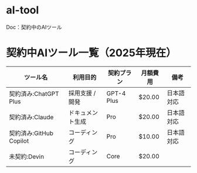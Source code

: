 # aI-tool
Doc：契約中のAIツール

# 契約中AIツール一覧（2025年現在）

| ツール名         | 利用目的         | 契約プラン       | 月額費用 | 備考                 |
|------------------|------------------|------------------|----------|----------------------|
| 契約済み:ChatGPT Plus     | 採用支援 / 開発  | GPT-4 Plus       | $20.00 | 日本語対応|
| 契約済み:Claude  | ドキュメント生成 | Pro | $20.00 |日本語対応 |
| 契約済み:GitHub Copilot | コーディング| Pro | $10.00 |日本語対応 |
| 未契約:Devin | コーディング| Core | $20.00 ||

